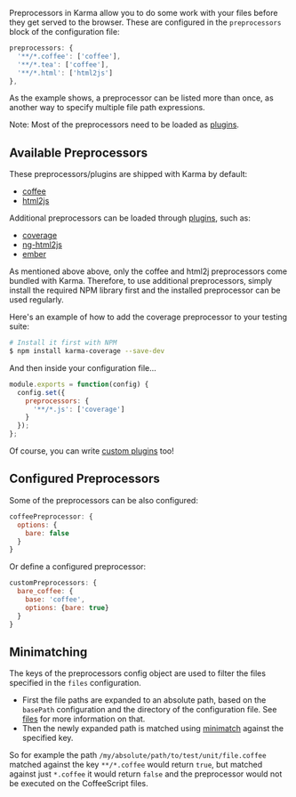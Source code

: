 Preprocessors in Karma allow you to do some work with your files before
they get served to the browser. These are configured in the `preprocessors` block
of the configuration file:

```javascript
preprocessors: {
  '**/*.coffee': ['coffee'],
  '**/*.tea': ['coffee'],
  '**/*.html': ['html2js']
},
```
As the example shows, a preprocessor can be listed more than once, as another way to specify multiple file path expressions.

Note: Most of the preprocessors need to be loaded as [plugins].

## Available Preprocessors
These preprocessors/plugins are shipped with Karma by default:
- [coffee]
- [html2js]

Additional preprocessors can be loaded through [plugins], such as:
- [coverage]
- [ng-html2js]
- [ember]

As mentioned above above, only the coffee and html2j preprocessors come bundled with Karma. Therefore, to use additional preprocessors,
simply install the required NPM library first and the installed preprocessor can be used regularly.

Here's an example of how to add the coverage preprocessor to your testing suite:

```bash
# Install it first with NPM
$ npm install karma-coverage --save-dev 
```

And then inside your configuration file...

```javascript
module.exports = function(config) {
  config.set({
    preprocessors: {
      '**/*.js': ['coverage']
    }
  });
};
```

Of course, you can write [custom plugins] too!


## Configured Preprocessors
Some of the preprocessors can be also configured:

```javascript
coffeePreprocessor: {
  options: {
    bare: false
  }
}
```

Or define a configured preprocessor:

```javascript
customPreprocessors: {
  bare_coffee: {
    base: 'coffee',
    options: {bare: true}
  }
}
```


## Minimatching
The keys of the preprocessors config object are used to filter the files specified in
the `files` configuration.

* First the file paths are expanded to an absolute path, based on the
  `basePath` configuration and the directory of the configuration file. See
  [files] for more information on that.
* Then the newly expanded path is matched using [minimatch] against the
  specified key.

So for example the path `/my/absolute/path/to/test/unit/file.coffee` matched against
the key `**/*.coffee` would return `true`, but matched against just `*.coffee` it would
return `false` and the preprocessor would not be executed on the CoffeeScript files.



[files]: files.html
[minimatch]: https://github.com/isaacs/minimatch
[coffee]: https://github.com/karma-runner/karma-coffee-preprocessor
[html2js]: https://github.com/karma-runner/karma-html2js-preprocessor
[ng-html2js]: https://github.com/karma-runner/karma-ng-html2js-preprocessor
[coverage]: https://github.com/karma-runner/karma-coverage
[ember]: https://github.com/karma-runner/karma-ember-preprocessor
[custom plugins]: ../dev/plugins.html
[plugins]: plugins.html
